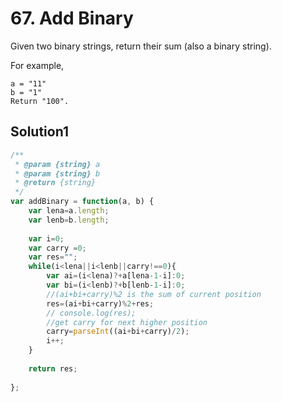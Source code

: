 # 67. Add Binary
Given two binary strings, return their sum (also a binary string).

For example,
```
a = "11"
b = "1"
Return "100".
```
## Solution1
``` js
/**
 * @param {string} a
 * @param {string} b
 * @return {string}
 */
var addBinary = function(a, b) {
    var lena=a.length;
    var lenb=b.length;
    
    var i=0;
    var carry =0;
    var res="";
    while(i<lena||i<lenb||carry!==0){
        var ai=(i<lena)?+a[lena-1-i]:0;
        var bi=(i<lenb)?+b[lenb-1-i]:0;
        //(ai+bi+carry)%2 is the sum of current position
        res=(ai+bi+carry)%2+res;
        // console.log(res);
        //get carry for next higher position
        carry=parseInt((ai+bi+carry)/2);
        i++;
    }
    
    return res;
    
};
```